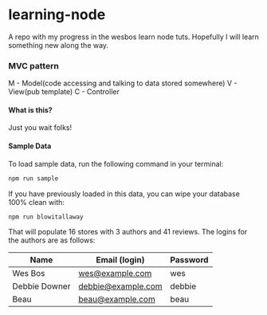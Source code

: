 # learning-node
A repo with my progress in the wesbos learn node tuts. Hopefully I will learn something new along the way.

### MVC pattern

M - Model(code accessing and talking to data stored somewhere)
V - View(pub template)
C - Controller



#### What is this?

Just you wait folks!

#### Sample Data

To load sample data, run the following command in your terminal:

```bash
npm run sample
```

If you have previously loaded in this data, you can wipe your database 100% clean with:

```bash
npm run blowitallaway
```

That will populate 16 stores with 3 authors and 41 reviews. The logins for the authors are as follows:

|Name|Email (login)|Password|
|---|---|---|
|Wes Bos|wes@example.com|wes|
|Debbie Downer|debbie@example.com|debbie|
|Beau|beau@example.com|beau|
